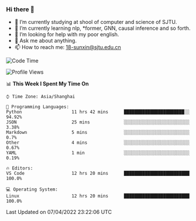 ### Hi there 👋

<!--
**sunxin000/sunxin000** is a ✨ _special_ ✨ repository because its `README.md` (this file) appears on your GitHub profile.

Here are some ideas to get you started:

- 🔭 I’m currently working on ...
- 🌱 I’m currently learning ...
- 👯 I’m looking to collaborate on ...
- 🤔 I’m looking for help with ...
- 💬 Ask me about ...
- 📫 How to reach me: ...
- 😄 Pronouns: ...
- ⚡ Fun fact: ...
-->
- 🏫 I’m currently studying at shool of computer and science of SJTU.
- 🌱 I’m currently learning nlp, \*former, GNN, causal inference and so forth.
- 🤔 I’m looking for help with my poor english.
- 💬 Ask me about anything.
- 📫 How to reach me: 18-sunxin@sjtu.edu.cn
<!--START_SECTION:waka-->
![Code Time](http://img.shields.io/badge/Code%20Time-138%20hrs%2039%20mins-blue)

![Profile Views](http://img.shields.io/badge/Profile%20Views-10-blue)

📊 **This Week I Spent My Time On** 

```text
⌚︎ Time Zone: Asia/Shanghai

💬 Programming Languages: 
Python                   11 hrs 42 mins      ███████████████████████░░   94.92% 
JSON                     25 mins             ░░░░░░░░░░░░░░░░░░░░░░░░░   3.38% 
Markdown                 5 mins              ░░░░░░░░░░░░░░░░░░░░░░░░░   0.7% 
Other                    4 mins              ░░░░░░░░░░░░░░░░░░░░░░░░░   0.67% 
YAML                     1 min               ░░░░░░░░░░░░░░░░░░░░░░░░░   0.19%

🔥 Editors: 
VS Code                  12 hrs 20 mins      █████████████████████████   100.0%

💻 Operating System: 
Linux                    12 hrs 20 mins      █████████████████████████   100.0%

```


 Last Updated on 07/04/2022 23:22:06 UTC
<!--END_SECTION:waka-->
